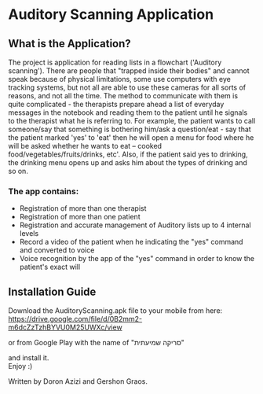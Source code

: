 # Auditory Scanning Application

## What is the Application?

The project is application for reading lists in a flowchart ('Auditory scanning').
There are people that "trapped inside their bodies" and cannot speak because of physical limitations, some use computers with eye tracking systems, but not all are able to use these cameras for all sorts of reasons, and not all the time.
The method to communicate with them is quite complicated - the therapists prepare ahead a list of everyday messages in the notebook and reading them to the patient until he signals to the therapist what he is referring to.
For example, the patient wants to call someone/say that something is bothering him/ask a question/eat - say that the patient marked 'yes' to 'eat' then he will open a menu for food
where he will be asked whether he wants to eat – cooked food/vegetables/fruits/drinks, etc'.
Also, if the patient said yes to drinking, the drinking menu opens up and asks him about the types of drinking and so on.

### The app contains:
  * Registration of more than one therapist
  * Registration of more than one patient
  * Registration and accurate management of Auditory lists up to 4 internal levels
  * Record a video of the patient when he indicating the "yes" command and converted to voice
  * Voice recognition by the app of the "yes" command in order to know the patient's exact  will
  

## Installation Guide
Download the AuditoryScanning.apk file to your mobile from here:
<br />
https://drive.google.com/file/d/0B2mm2-m6dcZzTzhBYVU0M25UWXc/view
<br />

or from Google Play with the name of "סריקה שמיעתית"

and install it.
<br /> 
Enjoy :)

Written by Doron Azizi and Gershon Graos.
